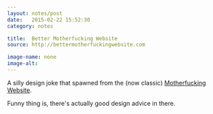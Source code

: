 ```yaml
---
layout: notes/post
date:   2015-02-22 15:52:30
category: notes

title:  Better Motherfucking Website
source: http://bettermotherfuckingwebsite.com

image-name: none 
image-alt:
---
```


A silly design joke that spawned from the (now classic) [Motherfucking Website](http://motherfuckingwebsite.com). 

Funny thing is, there's actually good design advice in there.






